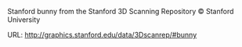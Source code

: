 Stanford bunny from the Stanford 3D Scanning Repository
© Stanford University

URL: http://graphics.stanford.edu/data/3Dscanrep/#bunny


